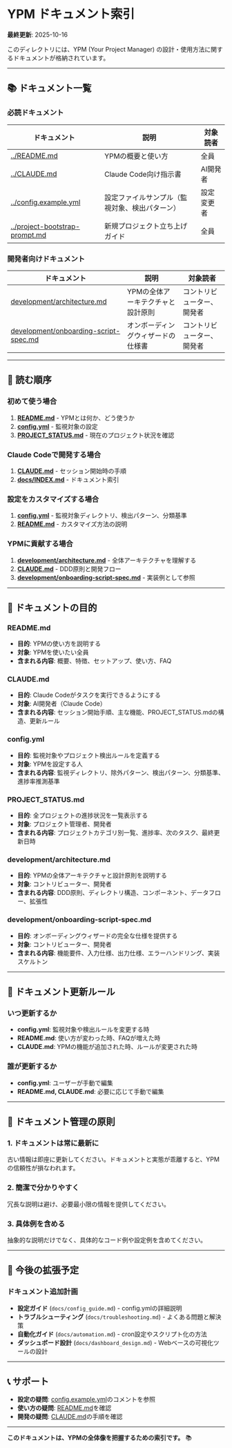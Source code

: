 # YPM ドキュメント索引

**最終更新**: 2025-10-16

このディレクトリには、YPM (Your Project Manager) の設計・使用方法に関するドキュメントが格納されています。

---

## 📚 ドキュメント一覧

### 必読ドキュメント

| ドキュメント | 説明 | 対象読者 |
|------------|------|---------|
| [../README.md](../README.md) | YPMの概要と使い方 | 全員 |
| [../CLAUDE.md](../CLAUDE.md) | Claude Code向け指示書 | AI開発者 |
| [../config.example.yml](../config.example.yml) | 設定ファイルサンプル（監視対象、検出パターン） | 設定変更者 |
| [../project-bootstrap-prompt.md](../project-bootstrap-prompt.md) | 新規プロジェクト立ち上げガイド | 全員 |

### 開発者向けドキュメント

| ドキュメント | 説明 | 対象読者 |
|------------|------|---------|
| [development/architecture.md](development/architecture.md) | YPMの全体アーキテクチャと設計原則 | コントリビューター、開発者 |
| [development/onboarding-script-spec.md](development/onboarding-script-spec.md) | オンボーディングウィザードの仕様書 | コントリビューター、開発者 |

---

## 📖 読む順序

### 初めて使う場合

1. **[README.md](../README.md)** - YPMとは何か、どう使うか
2. **[config.yml](../config.yml)** - 監視対象の設定
3. **[PROJECT_STATUS.md](../PROJECT_STATUS.md)** - 現在のプロジェクト状況を確認

### Claude Codeで開発する場合

1. **[CLAUDE.md](../CLAUDE.md)** - セッション開始時の手順
2. **[docs/INDEX.md](INDEX.md)** - ドキュメント索引

### 設定をカスタマイズする場合

1. **[config.yml](../config.yml)** - 監視対象ディレクトリ、検出パターン、分類基準
2. **[README.md](../README.md)** - カスタマイズ方法の説明

### YPMに貢献する場合

1. **[development/architecture.md](development/architecture.md)** - 全体アーキテクチャを理解する
2. **[CLAUDE.md](../CLAUDE.md)** - DDD原則と開発フロー
3. **[development/onboarding-script-spec.md](development/onboarding-script-spec.md)** - 実装例として参照

---

## 🎯 ドキュメントの目的

### README.md
- **目的**: YPMの使い方を説明する
- **対象**: YPMを使いたい全員
- **含まれる内容**: 概要、特徴、セットアップ、使い方、FAQ

### CLAUDE.md
- **目的**: Claude Codeがタスクを実行できるようにする
- **対象**: AI開発者（Claude Code）
- **含まれる内容**: セッション開始手順、主な機能、PROJECT_STATUS.mdの構造、更新ルール

### config.yml
- **目的**: 監視対象やプロジェクト検出ルールを定義する
- **対象**: YPMを設定する人
- **含まれる内容**: 監視ディレクトリ、除外パターン、検出パターン、分類基準、進捗率推測基準

### PROJECT_STATUS.md
- **目的**: 全プロジェクトの進捗状況を一覧表示する
- **対象**: プロジェクト管理者、開発者
- **含まれる内容**: プロジェクトカテゴリ別一覧、進捗率、次のタスク、最終更新日時


### development/architecture.md
- **目的**: YPMの全体アーキテクチャと設計原則を説明する
- **対象**: コントリビューター、開発者
- **含まれる内容**: DDD原則、ディレクトリ構造、コンポーネント、データフロー、拡張性

### development/onboarding-script-spec.md
- **目的**: オンボーディングウィザードの完全な仕様を提供する
- **対象**: コントリビューター、開発者
- **含まれる内容**: 機能要件、入力仕様、出力仕様、エラーハンドリング、実装スケルトン

---

## 🔄 ドキュメント更新ルール

### いつ更新するか

- **config.yml**: 監視対象や検出ルールを変更する時
- **README.md**: 使い方が変わった時、FAQが増えた時
- **CLAUDE.md**: YPMの機能が追加された時、ルールが変更された時

### 誰が更新するか

- **config.yml**: ユーザーが手動で編集
- **README.md, CLAUDE.md**: 必要に応じて手動で編集

---

## 📝 ドキュメント管理の原則

### 1. ドキュメントは常に最新に

古い情報は即座に更新してください。ドキュメントと実態が乖離すると、YPMの信頼性が損なわれます。

### 2. 簡潔で分かりやすく

冗長な説明は避け、必要最小限の情報を提供してください。

### 3. 具体例を含める

抽象的な説明だけでなく、具体的なコード例や設定例を含めてください。

---

## 🚀 今後の拡張予定

### ドキュメント追加計画

- **設定ガイド** (`docs/config_guide.md`) - config.ymlの詳細説明
- **トラブルシューティング** (`docs/troubleshooting.md`) - よくある問題と解決策
- **自動化ガイド** (`docs/automation.md`) - cron設定やスクリプト化の方法
- **ダッシュボード設計** (`docs/dashboard_design.md`) - Webベースの可視化ツールの設計

---

## 📞 サポート

- **設定の疑問**: [config.example.yml](../config.example.yml)のコメントを参照
- **使い方の疑問**: [README.md](../README.md)を確認
- **開発の疑問**: [CLAUDE.md](../CLAUDE.md)の手順を確認

---

**このドキュメントは、YPMの全体像を把握するための索引です。** 📚
